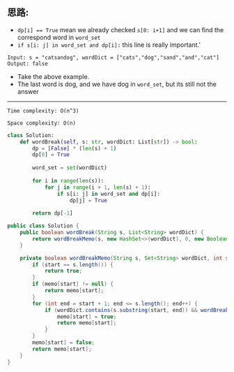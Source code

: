 ## 思路:

* `dp[i] == True` mean we already checked `s[0: i+1]` and we can find the correspond word in `word_set`
* `if s[i: j] in word_set and dp[i]:` this line is really important.'

```
Input: s = "catsandog", wordDict = ["cats","dog","sand","and","cat"]
Output: false
```

* Take the above example.
* The last word is dog, and we have dog in `word_set`, but its still not the answer

___

`Time complexity: O(n^3)`

`Space complexity: O(n)`

```python
class Solution:
    def wordBreak(self, s: str, wordDict: List[str]) -> bool:
        dp = [False] * (len(s) + 1)
        dp[0] = True
        
        word_set = set(wordDict)
        
        for i in range(len(s)):
            for j in range(i + 1, len(s) + 1):
                if s[i: j] in word_set and dp[i]:
                    dp[j] = True
                    
        return dp[-1]
```

```java
public class Solution {
    public boolean wordBreak(String s, List<String> wordDict) {
        return wordBreakMemo(s, new HashSet<>(wordDict), 0, new Boolean[s.length()]);
    }

    private boolean wordBreakMemo(String s, Set<String> wordDict, int start, Boolean[] memo) {
        if (start == s.length()) {
            return true;
        }
        if (memo[start] != null) {
            return memo[start];
        }
        for (int end = start + 1; end <= s.length(); end++) {
            if (wordDict.contains(s.substring(start, end)) && wordBreakMemo(s, wordDict, end, memo)) {
                memo[start] = true;
                return memo[start];
            }
        }
        memo[start] = false;
        return memo[start];
    }
}
```